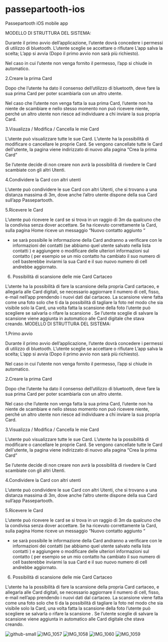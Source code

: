 # passepartooth-ios
Passepartooth iOS mobile app

MODELLO DI STRUTTURA DEL SISTEMA:


Durante il primo avvio dell’applicazione, l’utente dovrà concedere i permessi di utilizzo di 
bluetooth.
L’utente sceglie se accettare o rifiutare
L’app salva la scelta;
L’app si avvia
(Dopo il primo avvio non sarà più richiesto).

Nel caso in cui l’utente non venga fornito il permesso, l’app si chiude in automatico.

2.Creare la prima Card

Dopo che l’utente ha dato il consenso dell’utilizzo di bluetooth, deve fare la sua prima Card per poter scambiarla con un altro utente.

Nel caso che l’utente non venga fatta la sua prima Card, l’utente non ha niente de scambiare e nello stesso momento non può ricevere niente, perché un altro utente non riesce ad individuare a chi inviare la sua propria Card.

3.Visualizza / Modifica / Cancella le mie Card

L’utente può visualizzare tutte le sue Card.
L’utente ha la possibilità di modificare o cancellare le proprie Card.
Se vengono cancellate tutte le Card dell'utente, la pagina viene indirizzato di nuovo alla pagina
“Crea la prima Card”

Se l’utente decide di non creare non avrà la possibilità di rivedere le Card scambiate con gli altri 
Utenti.

4.Condividere la Card con altri utenti

L’utente può condividere le sue Card con altri Utenti, che si trovano a una distanza massima di 3m, dove anche l’altro utente dispone della sua Card sull’app Passepartooth.

5.Ricevere le Card

L’utente può ricevere le card se si trova in un raggio di 3m da qualcuno che la condivisa senza dover accettare.
Se ha ricevuto correttamente la Card, sulla pagina Home riceve un messaggio “Nuovo contatto aggiunto “

- se sarà possibile le informazione della Card andranno a verificare con le informazioni dei contatti (se abbiamo quel utente salvato nella lista contatti ) e aggiungere o modificare delle ulteriori informazioni sul contatto ( per esempio se un mio contatto ha cambiato il suo numero di cell basterebbe inviarmi la sua Card e il suo nuovo numero di cell andrebbe aggiornato.

6. Possibilità di scansione delle mie Card Cartaceo 

L’utente ha la possibilità di fare la scansione della propria Card cartaceo, e allegarla alle Card digitali, se necessario aggiornare il numero di cell, fisso, e-mail nell’app prendendo i nuovi dati dal cartaceo.
La scansione viene fatta come una foto solo che ti da la possibilità di tagliare la foto nel modo che sia visibile solo la Card, una volta fatta la scansione della foto l’utente può scegliere se salvarla o rifare la scansione .
Se l’utente sceglie di salvare la scansione viene aggiunta in automatico alle Card digitale che stava creando.
MODELLO DI STRUTTURA DEL SISTEMA:




1.Primo avvio

Durante il primo avvio dell’applicazione, l’utente dovrà concedere i permessi di utilizzo di 
bluetooth.
L’utente sceglie se accettare o rifiutare
L’app salva la scelta;
L’app si avvia
(Dopo il primo avvio non sarà più richiesto).

Nel caso in cui l’utente non venga fornito il permesso, l’app si chiude in automatico.

2.Creare la prima Card

Dopo che l’utente ha dato il consenso dell’utilizzo di bluetooth, deve fare la sua prima Card per poter scambiarla con un altro utente.

Nel caso che l’utente non venga fatta la sua prima Card, l’utente non ha niente de scambiare e nello stesso momento non può ricevere niente, perché un altro utente non riesce ad individuare a chi inviare la sua propria Card.

3.Visualizza / Modifica / Cancella le mie Card

L’utente può visualizzare tutte le sue Card.
L’utente ha la possibilità di modificare o cancellare le proprie Card.
Se vengono cancellate tutte le Card dell'utente, la pagina viene indirizzato di nuovo alla pagina
“Crea la prima Card”

Se l’utente decide di non creare non avrà la possibilità di rivedere le Card scambiate con gli altri 
Utenti.

4.Condividere la Card con altri utenti

L’utente può condividere le sue Card con altri Utenti, che si trovano a una distanza massima di 3m, dove anche l’altro utente dispone della sua Card sull’app Passepartooth.

5.Ricevere le Card

L’utente può ricevere le card se si trova in un raggio di 3m da qualcuno che la condivisa senza dover accettare.
Se ha ricevuto correttamente la Card, sulla pagina Home riceve un messaggio “Nuovo contatto aggiunto “

- se sarà possibile le informazione della Card andranno a verificare con le informazioni dei contatti (se abbiamo quel utente salvato nella lista contatti ) e aggiungere o modificare delle ulteriori informazioni sul contatto ( per esempio se un mio contatto ha cambiato il suo numero di cell basterebbe inviarmi la sua Card e il suo nuovo numero di cell andrebbe aggiornato.

6. Possibilità di scansione delle mie Card Cartaceo 

L’utente ha la possibilità di fare la scansione della propria Card cartaceo, e allegarla alle Card digitali, se necessario aggiornare il numero di cell, fisso, e-mail nell’app prendendo i nuovi dati dal cartaceo.
La scansione viene fatta come una foto solo che ti da la possibilità di tagliare la foto nel modo che sia visibile solo la Card, una volta fatta la scansione della foto l’utente può scegliere se salvarla o rifare la scansione .
Se l’utente sceglie di salvare la scansione viene aggiunta in automatico alle Card digitale che stava creando.

![github-small](https://user-images.githubusercontent.com/87064304/125260815-fed7e900-e300-11eb-89c3-451ae17a5ee2.PNG)
![IMG_1057](https://user-images.githubusercontent.com/87064304/125260824-00a1ac80-e301-11eb-8285-04e8326d259c.PNG)
![IMG_1058](https://user-images.githubusercontent.com/87064304/125260831-013a4300-e301-11eb-8595-d6df0201e356.PNG)
![IMG_1060](https://user-images.githubusercontent.com/87064304/125260834-026b7000-e301-11eb-9649-e12d3f0c857d.PNG)
![IMG_1059](https://user-images.githubusercontent.com/87064304/125260837-026b7000-e301-11eb-9264-9454cad5a322.PNG)

